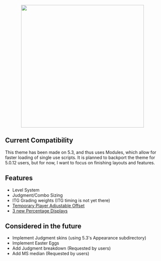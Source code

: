 <p align="center">
  <img src="https://raw.githubusercontent.com/wiki/JoseVarelaP/SM5-GrooveNights/NewLogoWiki.png" width="400">
</p>

## Current Compatibility
This theme has been made on 5.3, and thus uses Modules, which allow for faster loading of single use scripts.
It is planned to backport the theme for 5.0.12 users, but for now, I want to focus on finishing layouts and features.

## Features
* Level System
* Judgment/Combo Sizing
* ITG Grading weights (ITG timing is not yet there)
* [Temporary Player Adjustable Offset](https://github.com/JoseVarelaP/SM5-GrooveNights/wiki/AdjustableOffset)
* [3 new Percentage Displays](https://github.com/JoseVarelaP/SM5-GrooveNights/wiki/Percentage-Displays)

## Considered in the future
* Implement Judgment skins (using 5.3's Appearance subdirectory)
* Implement Easter Eggs
* Add Judgment breakdown (Requested by users)
* Add MS median (Requested by users)
